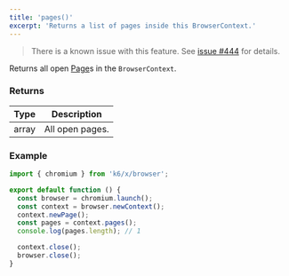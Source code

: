 ```yaml
---
title: 'pages()'
excerpt: 'Returns a list of pages inside this BrowserContext.'
---
```


<Blockquote mod="warning">

There is a known issue with this feature. See [issue #444](https://github.com/grafana/xk6-browser/issues/444) for details.

</Blockquote>

Returns all open [Page](/javascript-api/xk6-browser/page/)s in the `BrowserContext`.


### Returns

| Type   | Description     |
| ------ | --------------- |
| array  | All open pages. |


### Example

<CodeGroup labels={[]}>

```javascript
import { chromium } from 'k6/x/browser';

export default function () {
  const browser = chromium.launch();
  const context = browser.newContext();
  context.newPage();
  const pages = context.pages();
  console.log(pages.length); // 1

  context.close();
  browser.close();
}
```

</CodeGroup>
